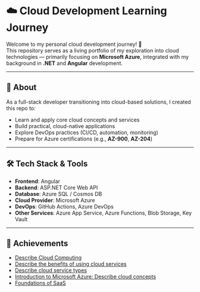 # ☁️ Cloud Development Learning Journey

Welcome to my personal cloud development journey! 🚀  
This repository serves as a living portfolio of my exploration into cloud technologies — primarily focusing on **Microsoft Azure**, integrated with my background in **.NET** and **Angular** development.

---

## 📌 About

As a full-stack developer transitioning into cloud-based solutions, I created this repo to:

- Learn and apply core cloud concepts and services
- Build practical, cloud-native applications
- Explore DevOps practices (CI/CD, automation, monitoring)
- Prepare for Azure certifications (e.g., **AZ-900**, **AZ-204**)

---

## 🛠️ Tech Stack & Tools

- **Frontend**: Angular
- **Backend**: ASP.NET Core Web API
- **Database**: Azure SQL / Cosmos DB
- **Cloud Provider**: Microsoft Azure
- **DevOps**: GitHub Actions, Azure DevOps
- **Other Services**: Azure App Service, Azure Functions, Blob Storage, Key Vault

---

## 🏅 Achievements

- [Describe Cloud Computing](https://learn.microsoft.com/en-us/users/mudasarahmad-5176/achievements/bcp5p5rd)
- [Describe the benefits of using cloud services](https://learn.microsoft.com/en-us/users/mudasarahmad-5176/achievements/ur6fh243)
- [Describe cloud service types](https://learn.microsoft.com/en-us/users/mudasarahmad-5176/achievements/cxlw3kq9)
- [Introduction to Microsoft Azure: Describe cloud concepts](https://learn.microsoft.com/en-us/users/mudasarahmad-5176/achievements/3acxwjkh)
- [Foundations of SaaS](https://learn.microsoft.com/en-us/users/mudasarahmad-5176/achievements/a4xqqbb7)
